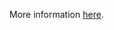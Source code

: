 More information [here](https://docs.prismacloud.io/en/enterprise-edition/policy-reference/aws-policies/aws-networking-policies/bc-aws-2-68).
